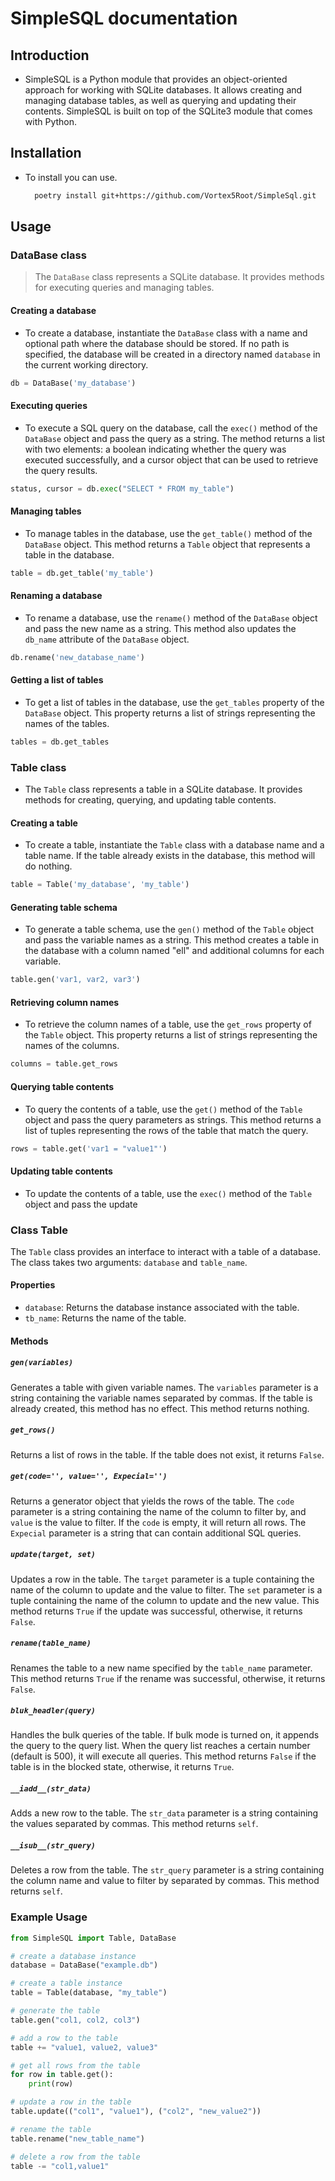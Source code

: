 
# SimpleSQL documentation

## Introduction

- SimpleSQL is a Python module that provides an object-oriented approach for working with SQLite databases. It allows creating and managing database tables, as well as querying and updating their contents. SimpleSQL is built on top of the SQLite3 module that comes with Python.

## Installation

- To install you can use.
  ```bash
    poetry install git+https://github.com/Vortex5Root/SimpleSql.git
  ```

## Usage

### DataBase class

> The `DataBase` class represents a SQLite database. It provides methods for executing queries and managing tables.

#### Creating a database

- To create a database, instantiate the `DataBase` class with a name and optional path where the database should be stored. If no path is specified, the database will be created in a directory named `database` in the current working directory.

```python
db = DataBase('my_database')
```

#### Executing queries

- To execute a SQL query on the database, call the `exec()` method of the `DataBase` object and pass the query as a string. The method returns a list with two elements: a boolean indicating whether the query was executed successfully, and a cursor object that can be used to retrieve the query results.

```python
status, cursor = db.exec("SELECT * FROM my_table")
```

#### Managing tables

- To manage tables in the database, use the `get_table()` method of the `DataBase` object. This method returns a `Table` object that represents a table in the database.

```python
table = db.get_table('my_table')
```

#### Renaming a database

- To rename a database, use the `rename()` method of the `DataBase` object and pass the new name as a string. This method also updates the `db_name` attribute of the `DataBase` object.

```python
db.rename('new_database_name')
```

#### Getting a list of tables

- To get a list of tables in the database, use the `get_tables` property of the `DataBase` object. This property returns a list of strings representing the names of the tables.

```python
tables = db.get_tables
```

### Table class

- The `Table` class represents a table in a SQLite database. It provides methods for creating, querying, and updating table contents.

#### Creating a table

- To create a table, instantiate the `Table` class with a database name and a table name. If the table already exists in the database, this method will do nothing.

```python
table = Table('my_database', 'my_table')
```

#### Generating table schema

- To generate a table schema, use the `gen()` method of the `Table` object and pass the variable names as a string. This method creates a table in the database with a column named "ell" and additional columns for each variable.

```python
table.gen('var1, var2, var3')
```

#### Retrieving column names

- To retrieve the column names of a table, use the `get_rows` property of the `Table` object. This property returns a list of strings representing the names of the columns.

```python
columns = table.get_rows
```

#### Querying table contents

- To query the contents of a table, use the `get()` method of the `Table` object and pass the query parameters as strings. This method returns a list of tuples representing the rows of the table that match the query.

```python
rows = table.get('var1 = "value1"')
```

#### Updating table contents

- To update the contents of a table, use the `exec()` method of the `Table` object and pass the update

### Class Table

The `Table` class provides an interface to interact with a table of a database. The class takes two arguments: `database` and `table_name`.

#### Properties

- `database`: Returns the database instance associated with the table.
- `tb_name`: Returns the name of the table.

#### Methods

##### `gen(variables)`

Generates a table with given variable names. The `variables` parameter is a string containing the variable names separated by commas. If the table is already created, this method has no effect. This method returns nothing.

##### `get_rows()`

Returns a list of rows in the table. If the table does not exist, it returns `False`.

##### `get(code='', value='', Expecial='')`

Returns a generator object that yields the rows of the table. The `code` parameter is a string containing the name of the column to filter by, and `value` is the value to filter. If the `code` is empty, it will return all rows. The `Expecial` parameter is a string that can contain additional SQL queries.

##### `update(target, set)`

Updates a row in the table. The `target` parameter is a tuple containing the name of the column to update and the value to filter. The `set` parameter is a tuple containing the name of the column to update and the new value. This method returns `True` if the update was successful, otherwise, it returns `False`.

##### `rename(table_name)`

Renames the table to a new name specified by the `table_name` parameter. This method returns `True` if the rename was successful, otherwise, it returns `False`.

##### `bluk_headler(query)`

Handles the bulk queries of the table. If bulk mode is turned on, it appends the query to the query list. When the query list reaches a certain number (default is 500), it will execute all queries. This method returns `False` if the table is in the blocked state, otherwise, it returns `True`.

##### `__iadd__(str_data)`

Adds a new row to the table. The `str_data` parameter is a string containing the values separated by commas. This method returns `self`.

##### `__isub__(str_query)`

Deletes a row from the table. The `str_query` parameter is a string containing the column name and value to filter by separated by commas. This method returns `self`.

### Example Usage

```python
from SimpleSQL import Table, DataBase

# create a database instance
database = DataBase("example.db")

# create a table instance
table = Table(database, "my_table")

# generate the table
table.gen("col1, col2, col3")

# add a row to the table
table += "value1, value2, value3"

# get all rows from the table
for row in table.get():
    print(row)

# update a row in the table
table.update(("col1", "value1"), ("col2", "new_value2"))

# rename the table
table.rename("new_table_name")

# delete a row from the table
table -= "col1,value1"
```
